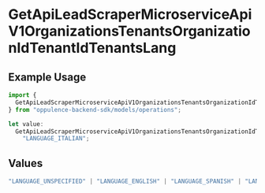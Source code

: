 # GetApiLeadScraperMicroserviceApiV1OrganizationsTenantsOrganizationIdTenantIdTenantsLang

## Example Usage

```typescript
import {
  GetApiLeadScraperMicroserviceApiV1OrganizationsTenantsOrganizationIdTenantIdTenantsLang,
} from "oppulence-backend-sdk/models/operations";

let value:
  GetApiLeadScraperMicroserviceApiV1OrganizationsTenantsOrganizationIdTenantIdTenantsLang =
    "LANGUAGE_ITALIAN";
```

## Values

```typescript
"LANGUAGE_UNSPECIFIED" | "LANGUAGE_ENGLISH" | "LANGUAGE_SPANISH" | "LANGUAGE_FRENCH" | "LANGUAGE_GERMAN" | "LANGUAGE_ITALIAN" | "LANGUAGE_PORTUGUESE" | "LANGUAGE_DUTCH" | "LANGUAGE_RUSSIAN" | "LANGUAGE_CHINESE" | "LANGUAGE_JAPANESE" | "LANGUAGE_KOREAN" | "LANGUAGE_ARABIC" | "LANGUAGE_HINDI" | "LANGUAGE_GREEK" | "LANGUAGE_TURKISH"
```